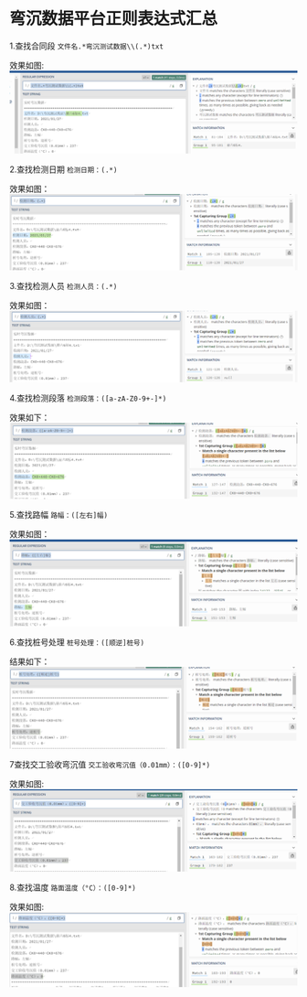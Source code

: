 # 弯沉数据平台正则表达式汇总
1.查找合同段
`文件名.*弯沉测试数据\\(.*)txt`

效果如图:
![输入图片说明](/imgs/2022-11-03/MC984q1F57tgfO6B.png)

2.查找检测日期
`检测日期：(.*)`

效果如图：
![输入图片说明](/imgs/2022-11-03/KqYbwIREPrR2oXkK.png)

3.查找检测人员
`检测人员：(.*)`

效果如图：
![输入图片说明](/imgs/2022-11-03/9lZ1ahreiGalrMyR.png)

4.查找检测段落
`检测段落：([a-zA-Z0-9+-]*)`

效果如下：
![输入图片说明](/imgs/2022-11-03/76yZtvcarzl3YY5j.png)


5.查找路幅
`路幅：([左右]幅)`

效果如图：
![输入图片说明](/imgs/2022-11-03/r3vaoNiWBgiwWUQl.png)

6.查找桩号处理
`桩号处理：([顺逆]桩号)`


结果如下：
![输入图片说明](/imgs/2022-11-03/dcmEjZy7wXshp9J9.png)

7查找交工验收弯沉值
`交工验收弯沉值（0.01mm）：([0-9]*)`

效果如图:
![输入图片说明](/imgs/2022-11-03/m6NbExf1hjYVXQRj.png)

8.查找温度
`路面温度（°C）：([0-9]*)`

效果如图:
![输入图片说明](/imgs/2022-11-03/glwgH1Ef8prSJnZ5.png)
<!--stackedit_data:
eyJoaXN0b3J5IjpbLTEwNDI0NTMzNDksLTM2NzM0NjgzMCw2Nz
k0NzM2NzVdfQ==
-->